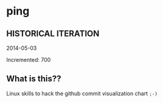 # ping

## HISTORICAL ITERATION
2014-05-03

Incremented: 700

## What is this?? 
Linux skills to hack the github commit visualization chart `;-)`
